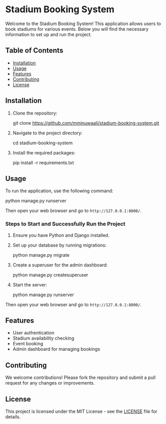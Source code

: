 # Stadium Booking System

Welcome to the Stadium Booking System! This application allows users to book stadiums for various events. Below you will find the necessary information to set up and run the project.

## Table of Contents

- [Installation](#installation)
- [Usage](#usage)
- [Features](#features)
- [Contributing](#contributing)
- [License](#license)

## Installation

1. Clone the repository:
   
   git clone https://github.com/mminuwaali/stadium-booking-system.git
   
2. Navigate to the project directory:
   
   cd stadium-booking-system
   
3. Install the required packages:
   
   pip install -r requirements.txt
   

## Usage

To run the application, use the following command:

python manage.py runserver

Then open your web browser and go to `http://127.0.0.1:8000/`.

### Steps to Start and Successfully Run the Project

1. Ensure you have Python and Django installed.
2. Set up your database by running migrations:
   
   python manage.py migrate
   
3. Create a superuser for the admin dashboard:
   
   python manage.py createsuperuser
   
4. Start the server:
   
   python manage.py runserver

Then open your web browser and go to `http://127.0.0.1:8000/`.

## Features

- User authentication
- Stadium availability checking
- Event booking
- Admin dashboard for managing bookings

## Contributing

We welcome contributions! Please fork the repository and submit a pull request for any changes or improvements.

## License

This project is licensed under the MIT License - see the [LICENSE](LICENSE) file for details.

